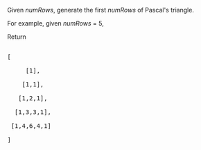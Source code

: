 
Given *numRows*, generate the first *numRows* of Pascal's triangle.


For example, given *numRows* = 5,<br />
Return
<pre>
[
     [1],
    [1,1],
   [1,2,1],
  [1,3,3,1],
 [1,4,6,4,1]
]
</pre>

